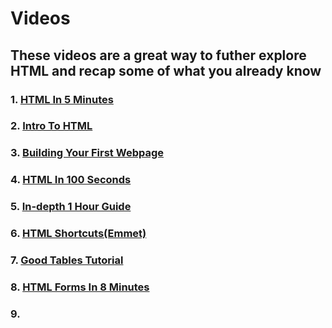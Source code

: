 <h1>Videos</h1>
<h2>These videos are a great way to futher explore HTML and recap some of what you already know</h2>
<h3>1. <a href="https://www.youtube.com/watch?v=salY_Sm6mv4">HTML In 5 Minutes</a></h3>
<h3>2. <a href="https://www.youtube.com/watch?v=LGQuIIv2RVA&list=PL4-IK0AVhVjM0xE0K2uZRvsM7LkIhsPT-">Intro To HTML</a></h3>
<h3>3. <a href="https://www.youtube.com/watch?v=V8UAEoOvqFg&list=PL4-IK0AVhVjM0xE0K2uZRvsM7LkIhsPT-&t=93s">Building Your First Webpage</a></h3>
<h3>4. <a href="https://www.youtube.com/watch?v=ok-plXXHlWw">HTML In 100 Seconds</a></h3>
<h3>5. <a href="https://www.youtube.com/watch?v=qz0aGYrrlhU">In-depth 1 Hour Guide</a></h3>
<h3>6. <a href="https://www.youtube.com/watch?v=V8vizNQKtx0">HTML Shortcuts(Emmet)</a></h3>
<h3>7. <a href="https://www.youtube.com/watch?v=6RE5vCsPOS4">Good Tables Tutorial</a></h3>
<h3>8. <a href="https://www.youtube.com/watch?v=2O8pkybH6po">HTML Forms In 8 Minutes</a></h3>
<h3>9. <a href="https://www.youtube.com/watch?v=UBWl37Rr9_c>Div vs Span Tags</a></h3>
